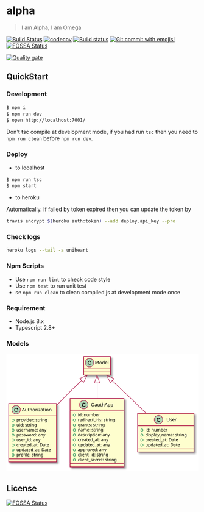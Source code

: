 # alpha

> I am Alpha, I am Omega

[![Build Status](https://travis-ci.com/Jeff-Tian/alpha.svg?branch=master)](https://travis-ci.com/Jeff-Tian/alpha)
[![codecov](https://codecov.io/gh/Jeff-Tian/alpha/branch/master/graph/badge.svg)](https://codecov.io/gh/Jeff-Tian/alpha)
[![Build status](https://ci.appveyor.com/api/projects/status/ghg9xa44co8h025p?svg=true)](https://ci.appveyor.com/project/Jeff-Tian/alpha)
[![Git commit with emojis!](https://img.shields.io/badge/gitmoji-git%20commit%20with%20emojis!-brightgreen.svg)](https://gitmoji.js.org)
[![FOSSA Status](https://app.fossa.io/api/projects/git%2Bgithub.com%2FJeff-Tian%2Falpha.svg?type=shield)](https://app.fossa.io/projects/git%2Bgithub.com%2FJeff-Tian%2Falpha?ref=badge_shield)

[![Quality gate](https://sonarcloud.io/api/project_badges/quality_gate?project=Jeff-Tian_alpha)](https://sonarcloud.io/dashboard?id=Jeff-Tian_alpha)

## QuickStart

### Development

```bash
$ npm i
$ npm run dev
$ open http://localhost:7001/
```

Don't tsc compile at development mode, if you had run `tsc` then you need to `npm run clean` before `npm run dev`.

### Deploy

- to localhost

```bash
$ npm run tsc
$ npm start
```

- to heroku

Automatically. If failed by token expired then you can update the token by

```bash
travis encrypt $(heroku auth:token) --add deploy.api_key --pro
```

### Check logs

```bash
heroku logs --tail -a uniheart
```

### Npm Scripts

- Use `npm run lint` to check code style
- Use `npm test` to run unit test
- se `npm run clean` to clean compiled js at development mode once

### Requirement

- Node.js 8.x
- Typescript 2.8+

### Models

![](./models.svg)

## License

[![FOSSA Status](https://app.fossa.io/api/projects/git%2Bgithub.com%2FJeff-Tian%2Falpha.svg?type=large)](https://app.fossa.io/projects/git%2Bgithub.com%2FJeff-Tian%2Falpha?ref=badge_large)
